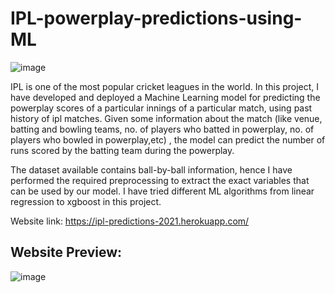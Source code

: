 # IPL-powerplay-predictions-using-ML

![image](https://user-images.githubusercontent.com/62956111/173407497-00b85272-5e4c-4b33-a698-925b7febff49.png)


IPL is one of the most popular cricket leagues in the world. In this project, I have developed and deployed a Machine Learning model for predicting the powerplay scores of a particular innings of a particular match, using past history of ipl matches. Given some information about the match (like venue, batting and bowling teams, no. of players who batted in powerplay, no. of players who bowled in powerplay,etc) , the model can predict the number of runs scored by the batting team during the powerplay.

   The dataset available contains ball-by-ball information, hence I have performed the required preprocessing to extract the exact variables that can be used by our model. I have tried different ML algorithms from linear regression to xgboost in this project.
   
   Website link: https://ipl-predictions-2021.herokuapp.com/
   
   

## Website Preview:
![image](https://user-images.githubusercontent.com/62956111/173411115-65f607bd-afbe-4538-bb73-c1c67aea2ca2.png)

